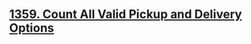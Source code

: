 ## [1359. Count All Valid Pickup and Delivery Options](https://leetcode.com/problems/count-all-valid-pickup-and-delivery-options/)

